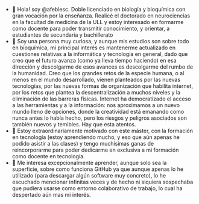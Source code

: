 - 👋 Hola! soy @afeblesc. Doble licenciado en biología y bioquímica con gran vocación por la enseñanza. Realicé el doctorado en neurociencias en la facultad de medicina de la ULL y estoy interesado en formarme como docente para poder transmitir conocimiento, y orientar,  a estudiantes de secundaria y bachillerato
- 👀 Soy una persona muy curiosa, y aunque mis estudios son sobre todo en bioquímica, mi principal interés es mantenerme actualizado en cuestiones relativas a la informática y tecnología en general, dado que creo que el futuro avanza (como ya lleva tiempo haciendo) en esa dirección y descolgarme de esos avances es descolgarme del rumbo de la humanidad. Creo que los grandes retos de la especie humana, o al menos en el mundo desarrollado, vienen planteados por las nuevas tecnologías, por las nuevas formas de organización que habilita internet, por los retos que plantea la descentralización a muchos niveles y la eliminación de las barreras físicas. Internet ha democratizado el acceso a las herramientas y a la información: nos aproximamos a un nuevo mundo lleno de opciones, donde la creatividad está emanando como nunca antes lo había hecho, pero los riesgos y peligros asociados son también nuevos y temibles. Hay que esta atentos.
- 🌱 Estoy extraordinariamente motivado con este máster, con la formación en tecnología (estoy aprendiendo mucho, y eso que aún apenas he podido asistir a las clases) y tengo muchísimas ganas de reincorporarme para poder dedicarme en exclusiva a mi formación como docente en tecnología. 
- 💞️ Me interesa excepcionalmente aprender, aunque solo sea la superficie, sobre como funciona GitHub ya que aunque apenas lo he utilizado (para descargar algún software muy concreto), lo he escuchado mencionar infinitas veces y de hecho ni siquiera sospechaba que pudiera usarse como entorno colaborativo de trabajo, lo cual ha despertado aún mas mi interés. 

<!---
afeblesc/afeblesc is a ✨ special ✨ repository because its `README.md` (this file) appears on your GitHub profile.
You can click the Preview link to take a look at your changes.
--->
